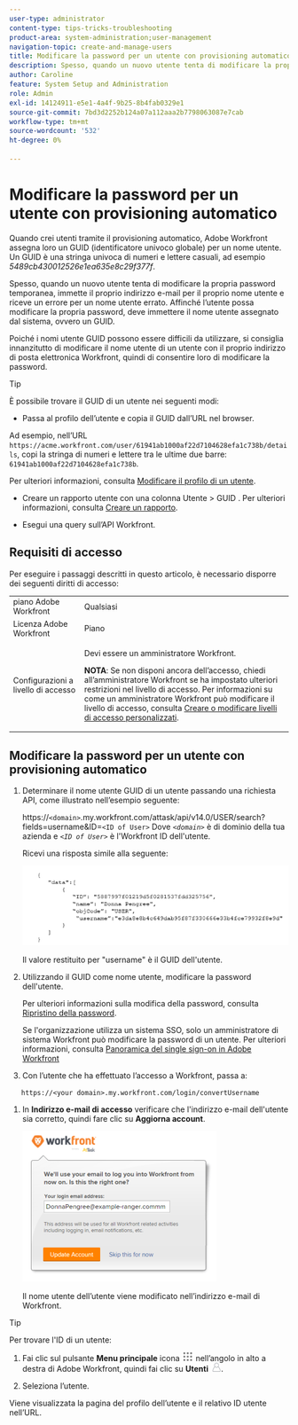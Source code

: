 ```yaml
---
user-type: administrator
content-type: tips-tricks-troubleshooting
product-area: system-administration;user-management
navigation-topic: create-and-manage-users
title: Modificare la password per un utente con provisioning automatico
description: Spesso, quando un nuovo utente tenta di modificare la propria password temporanea, immette il proprio indirizzo e-mail e riceve un errore per un nome utente errato. Devono immettere il nome utente assegnato al sistema, ovvero il GUID (Globally Unique Identifier). Poiché un GUID è difficile da ricordare e utilizzare, è consigliabile modificare il nome utente di un nuovo utente con il relativo indirizzo di posta elettronica Workfront, quindi consentire loro di modificare la password.
author: Caroline
feature: System Setup and Administration
role: Admin
exl-id: 14124911-e5e1-4a4f-9b25-8b4fab0329e1
source-git-commit: 7bd3d2252b124a07a112aaa2b7798063087e7cab
workflow-type: tm+mt
source-wordcount: '532'
ht-degree: 0%

---
```


# Modificare la password per un utente con provisioning automatico

Quando crei utenti tramite il provisioning automatico, Adobe Workfront assegna loro un GUID (identificatore univoco globale) per un nome utente. Un GUID è una stringa univoca di numeri e lettere casuali, ad esempio *5489cb430012526e1ea635e8c29f377f*.

Spesso, quando un nuovo utente tenta di modificare la propria password temporanea, immette il proprio indirizzo e-mail per il proprio nome utente e riceve un errore per un nome utente errato. Affinché l’utente possa modificare la propria password, deve immettere il nome utente assegnato dal sistema, ovvero un GUID.

Poiché i nomi utente GUID possono essere difficili da utilizzare, si consiglia innanzitutto di modificare il nome utente di un utente con il proprio indirizzo di posta elettronica Workfront, quindi di consentire loro di modificare la password.

>[!TIP]
>
>È possibile trovare il GUID di un utente nei seguenti modi:
>
>* Passa al profilo dell’utente e copia il GUID dall’URL nel browser.
>
>  Ad esempio, nell’URL `https://acme.workfront.com/user/61941ab1000af22d7104628efa1c738b/details`, copi la stringa di numeri e lettere tra le ultime due barre: `61941ab1000af22d7104628efa1c738b`.
>
>  Per ulteriori informazioni, consulta [Modificare il profilo di un utente](../../../administration-and-setup/add-users/create-and-manage-users/edit-a-users-profile.md).
>
>* Creare un rapporto utente con una colonna Utente > GUID . Per ulteriori informazioni, consulta [Creare un rapporto](../../../reports-and-dashboards/reports/creating-and-managing-reports/create-report.md).
>
>* Esegui una query sull’API Workfront.
>


## Requisiti di accesso

Per eseguire i passaggi descritti in questo articolo, è necessario disporre dei seguenti diritti di accesso:

<table style="table-layout:auto"> 
 <col> 
 <col> 
 <tbody> 
  <tr> 
   <td role="rowheader">piano Adobe Workfront</td> 
   <td>Qualsiasi</td> 
  </tr> 
  <tr> 
   <td role="rowheader">Licenza Adobe Workfront</td> 
   <td>Piano</td> 
  </tr> 
  <tr> 
   <td role="rowheader">Configurazioni a livello di accesso</td> 
   <td> <p>Devi essere un amministratore Workfront.</p> <p><b>NOTA</b>: Se non disponi ancora dell’accesso, chiedi all’amministratore Workfront se ha impostato ulteriori restrizioni nel livello di accesso. Per informazioni su come un amministratore Workfront può modificare il livello di accesso, consulta <a href="../../../administration-and-setup/add-users/configure-and-grant-access/create-modify-access-levels.md" class="MCXref xref">Creare o modificare livelli di accesso personalizzati</a>.</p> </td> 
  </tr> 
 </tbody> 
</table>

## Modificare la password per un utente con provisioning automatico

1. Determinare il nome utente GUID di un utente passando una richiesta API, come illustrato nell’esempio seguente:

   https://`<domain>`.my.workfront.com/attask/api/v14.0/USER/search?fields=username&amp;ID=`<ID of User>` Dove *`<domain>`* è di dominio della tua azienda e *`<ID of User>`* è l&#39;Workfront ID dell&#39;utente.

   Ricevi una risposta simile alla seguente:

   ![](assets/get-guid.png)

   Il valore restituito per &quot;username&quot; è il GUID dell&#39;utente.

1. Utilizzando il GUID come nome utente, modificare la password dell&#39;utente.

   Per ulteriori informazioni sulla modifica della password, consulta [Ripristino della password](../../../workfront-basics/manage-your-account-and-profile/managing-your-workfront-account/reset-your-password.md).

   Se l&#39;organizzazione utilizza un sistema SSO, solo un amministratore di sistema Workfront può modificare la password di un utente. Per ulteriori informazioni, consulta [Panoramica del single sign-on in Adobe Workfront](../../../administration-and-setup/add-users/single-sign-on/sso-in-workfront.md)

1. Con l’utente che ha effettuato l’accesso a Workfront, passa a:

```
   https://<your domain>.my.workfront.com/login/convertUsername
```

1. In **Indirizzo e-mail di accesso** verificare che l&#39;indirizzo e-mail dell&#39;utente sia corretto, quindi fare clic su **Aggiorna account**.

   ![](assets/guidusername-350x272.png)

   Il nome utente dell’utente viene modificato nell’indirizzo e-mail di Workfront.

>[!TIP]
>
>Per trovare l&#39;ID di un utente:
>
>1. Fai clic sul pulsante **Menu principale** icona ![](assets/main-menu-icon.png) nell’angolo in alto a destra di Adobe Workfront, quindi fai clic su **Utenti** ![](assets/users-icon-in-main-menu.png).
>
>1. Seleziona l’utente.
>
>   Viene visualizzata la pagina del profilo dell’utente e il relativo ID utente nell’URL.
